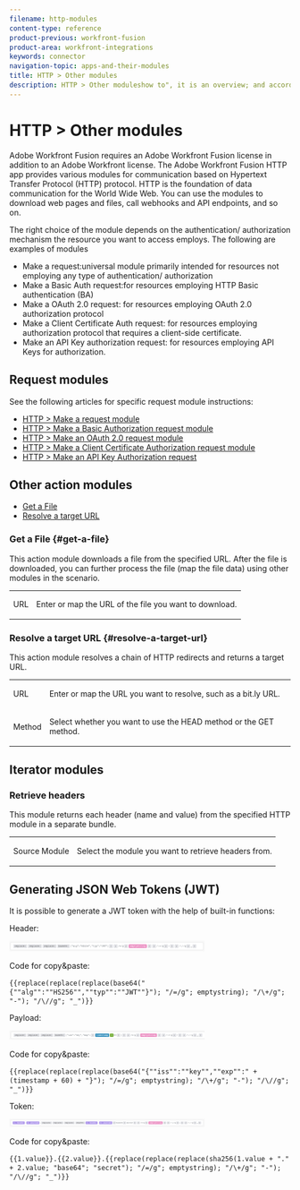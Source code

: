 ```yaml
---
filename: http-modules
content-type: reference
product-previous: workfront-fusion
product-area: workfront-integrations
keywords: connector
navigation-topic: apps-and-their-modules
title: HTTP > Other modules
description: HTTP > Other moduleshow to", it is an overview; and according to the style guide the overview articles are titled "HTTP modules overview". Would this fit the bill for that title?)"
---
```


# HTTP > Other modules

<!--
<p data-mc-conditions="QuicksilverOrClassic.Draft mode">(NOTE: from&nbsp;Alina: Just a suggestion: I think when an article is not a "how to", it is an overview; and according to the style guide the overview articles are titled "HTTP modules overview". Would this fit the bill for that title?)</p>
-->

Adobe Workfront Fusion requires an Adobe Workfront Fusion license in addition to an Adobe Workfront license.
The Adobe Workfront Fusion HTTP app provides various modules for communication based on Hypertext Transfer Protocol (HTTP) protocol. HTTP is the foundation of data communication for the World Wide Web. You can use the modules to download web pages and files, call webhooks and API endpoints, and so on.

The right choice of the module depends on the authentication/ authorization mechanism the resource you want to access employs.&nbsp;The following are examples of modules

* Make a request:universal module primarily intended for resources not employing any type of authentication/ authorization
* Make a Basic Auth request:for resources employing HTTP Basic authentication (BA)
* Make a OAuth 2.0 request: for resources employing OAuth 2.0 authorization protocol
* Make a Client Certificate Auth request: for resources employing authorization protocol that requires a client-side certificate.
* Make an API Key authorization request: for resources employing API Keys for authorization.

## Request modules

See the following articles for specific request module instructions:

* [HTTP > Make a request module](../../../workfront-fusion/apps-and-their-modules/http-modules/http-module-make-a-request.md) 
* [HTTP > Make a Basic Authorization request module](../../../workfront-fusion/apps-and-their-modules/http-modules/http-module-make-a-basic-auth-request.md) 
* [HTTP > Make an OAuth 2.0 request module](../../../workfront-fusion/apps-and-their-modules/http-modules/http-module-make-an-oauth-2-request.md) 
* [HTTP > Make a Client Certificate Authorization request module](../../../workfront-fusion/apps-and-their-modules/http-modules/http-module-make-a-client-cert-auth-request.md) 
* [HTTP > Make an API Key Authorization request](../../../workfront-fusion/apps-and-their-modules/http-modules/http-module-make-an-api-key-auth-request.md)

## Other action modules

* [Get a File](#get-a-file) 
* [Resolve a target URL](#resolve-a-target-url)

### Get a File {#get-a-file}

This action module downloads a file from the specified URL. After the file is downloaded, you can further process the file (map the file data) using other modules in the scenario.

<table style="table-layout:auto"> 
 <col> 
 <col> 
 <tbody> 
  <tr> 
   <td role="rowheader">URL </td> 
   <td> <p>Enter or map the URL of the file you want to download. </p> </td> 
  </tr> 
 </tbody> 
</table>

### Resolve a target URL {#resolve-a-target-url}

This action module resolves a chain of HTTP redirects and returns a target URL.

<table style="table-layout:auto"> 
 <col> 
 <col> 
 <tbody> 
  <tr> 
   <td role="rowheader">URL </td> 
   <td> <p>Enter or map the URL you want to resolve, such as a bit.ly URL.</p> </td> 
  </tr> 
  <tr> 
   <td role="rowheader">Method </td> 
   <td> <p>Select whether you want to use the HEAD method or the GET method.</p> </td> 
  </tr> 
 </tbody> 
</table>

## Iterator modules

### Retrieve headers

This module returns each header (name and value) from the specified HTTP module in a separate bundle.

<table style="table-layout:auto"> 
 <col> 
 <col> 
 <tbody> 
  <tr> 
   <td role="rowheader">Source Module</td> 
   <td> <p> Select the module you want to retrieve headers from.</p> </td> 
  </tr> 
 </tbody> 
</table>

## Generating JSON Web Tokens (JWT)

It is possible to generate a JWT token with the help of built-in functions:

Header:

![](assets/jwt-header-350x19.png)

Code for copy&paste:

```
{{replace(replace(replace(base64("{""alg"":""HS256"",""typ"":""JWT""}"); "/=/g"; emptystring); "/\+/g"; "-"); "/\//g"; "_")}}
```

Payload:

![](assets/jwt-payload-350x17.png)

Code for copy&paste:

```
{{replace(replace(replace(base64("{""iss"":""key"",""exp"":" + (timestamp + 60) + "}"); "/=/g"; emptystring); "/\+/g"; "-"); "/\//g"; "_")}}
```

Token:

![](assets/jwt-token-350x15.png)

Code for copy&paste:

```
{{1.value}}.{{2.value}}.{{replace(replace(replace(sha256(1.value + "." + 2.value; "base64"; "secret"); "/=/g"; emptystring); "/\+/g"; "-"); "/\//g"; "_")}}
```
